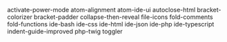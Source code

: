 activate-power-mode
atom-alignment
atom-ide-ui
autoclose-html
bracket-colorizer
bracket-padder
collapse-then-reveal
file-icons
fold-comments
fold-functions
ide-bash
ide-css
ide-html
ide-json
ide-php
ide-typescript
indent-guide-improved
php-twig
toggler
